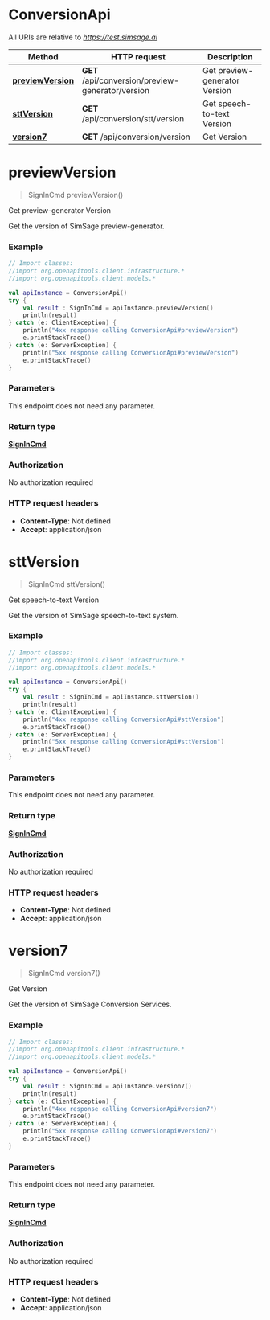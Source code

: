 # ConversionApi

All URIs are relative to *https://test.simsage.ai*

Method | HTTP request | Description
------------- | ------------- | -------------
[**previewVersion**](ConversionApi.md#previewVersion) | **GET** /api/conversion/preview-generator/version | Get preview-generator Version
[**sttVersion**](ConversionApi.md#sttVersion) | **GET** /api/conversion/stt/version | Get speech-to-text Version
[**version7**](ConversionApi.md#version7) | **GET** /api/conversion/version | Get Version


<a id="previewVersion"></a>
# **previewVersion**
> SignInCmd previewVersion()

Get preview-generator Version

Get the version of SimSage preview-generator.

### Example
```kotlin
// Import classes:
//import org.openapitools.client.infrastructure.*
//import org.openapitools.client.models.*

val apiInstance = ConversionApi()
try {
    val result : SignInCmd = apiInstance.previewVersion()
    println(result)
} catch (e: ClientException) {
    println("4xx response calling ConversionApi#previewVersion")
    e.printStackTrace()
} catch (e: ServerException) {
    println("5xx response calling ConversionApi#previewVersion")
    e.printStackTrace()
}
```

### Parameters
This endpoint does not need any parameter.

### Return type

[**SignInCmd**](SignInCmd.md)

### Authorization

No authorization required

### HTTP request headers

 - **Content-Type**: Not defined
 - **Accept**: application/json

<a id="sttVersion"></a>
# **sttVersion**
> SignInCmd sttVersion()

Get speech-to-text Version

Get the version of SimSage speech-to-text system.

### Example
```kotlin
// Import classes:
//import org.openapitools.client.infrastructure.*
//import org.openapitools.client.models.*

val apiInstance = ConversionApi()
try {
    val result : SignInCmd = apiInstance.sttVersion()
    println(result)
} catch (e: ClientException) {
    println("4xx response calling ConversionApi#sttVersion")
    e.printStackTrace()
} catch (e: ServerException) {
    println("5xx response calling ConversionApi#sttVersion")
    e.printStackTrace()
}
```

### Parameters
This endpoint does not need any parameter.

### Return type

[**SignInCmd**](SignInCmd.md)

### Authorization

No authorization required

### HTTP request headers

 - **Content-Type**: Not defined
 - **Accept**: application/json

<a id="version7"></a>
# **version7**
> SignInCmd version7()

Get Version

Get the version of SimSage Conversion Services.

### Example
```kotlin
// Import classes:
//import org.openapitools.client.infrastructure.*
//import org.openapitools.client.models.*

val apiInstance = ConversionApi()
try {
    val result : SignInCmd = apiInstance.version7()
    println(result)
} catch (e: ClientException) {
    println("4xx response calling ConversionApi#version7")
    e.printStackTrace()
} catch (e: ServerException) {
    println("5xx response calling ConversionApi#version7")
    e.printStackTrace()
}
```

### Parameters
This endpoint does not need any parameter.

### Return type

[**SignInCmd**](SignInCmd.md)

### Authorization

No authorization required

### HTTP request headers

 - **Content-Type**: Not defined
 - **Accept**: application/json

